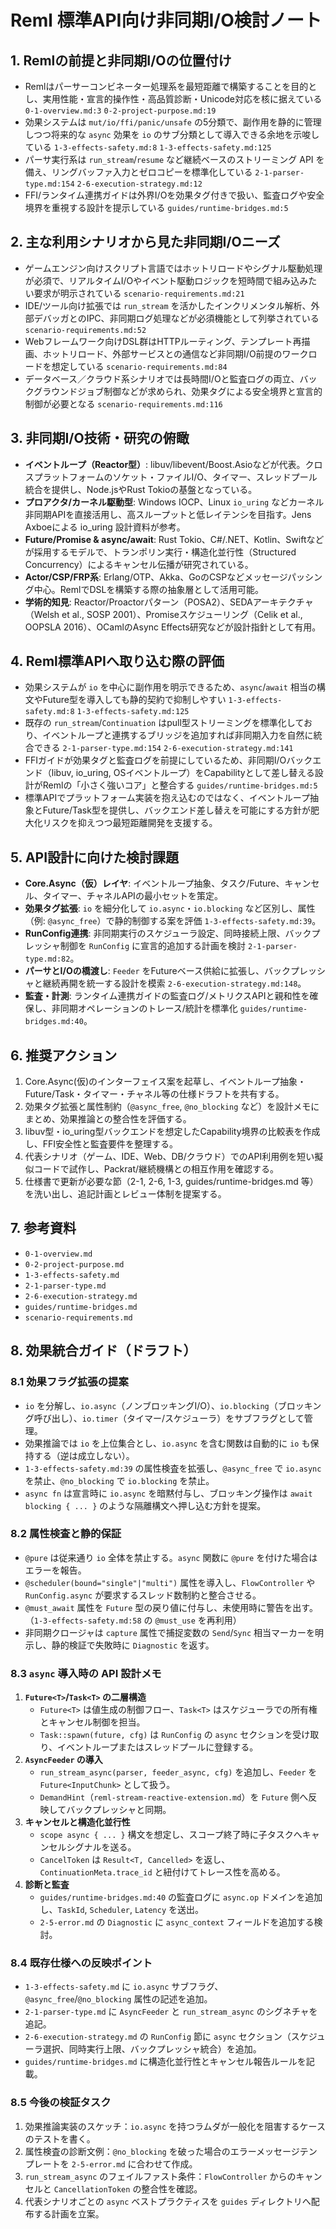 # Reml 標準API向け非同期I/O検討ノート

## 1. Remlの前提と非同期I/Oの位置付け
- Remlはパーサーコンビネーター処理系を最短距離で構築することを目的とし、実用性能・宣言的操作性・高品質診断・Unicode対応を核に据えている `0-1-overview.md:3` `0-2-project-purpose.md:19`
- 効果システムは `mut/io/ffi/panic/unsafe` の5分類で、副作用を静的に管理しつつ将来的な `async` 効果を `io` のサブ分類として導入できる余地を示唆している `1-3-effects-safety.md:8` `1-3-effects-safety.md:125`
- パーサ実行系は `run_stream`/`resume` など継続ベースのストリーミング API を備え、リングバッファ入力とゼロコピーを標準化している `2-1-parser-type.md:154` `2-6-execution-strategy.md:12`
- FFI/ランタイム連携ガイドは外界I/Oを効果タグ付きで扱い、監査ログや安全境界を重視する設計を提示している `guides/runtime-bridges.md:5`

## 2. 主な利用シナリオから見た非同期I/Oニーズ
- ゲームエンジン向けスクリプト言語ではホットリロードやシグナル駆動処理が必須で、リアルタイムI/Oやイベント駆動ロジックを短時間で組み込みたい要求が明示されている `scenario-requirements.md:21`
- IDE/ツール向け拡張では `run_stream` を活かしたインクリメンタル解析、外部デバッガとのIPC、非同期ログ処理などが必須機能として列挙されている `scenario-requirements.md:52`
- Webフレームワーク向けDSL群はHTTPルーティング、テンプレート再描画、ホットリロード、外部サービスとの通信など非同期I/O前提のワークロードを想定している `scenario-requirements.md:84`
- データベース／クラウド系シナリオでは長時間I/Oと監査ログの両立、バックグラウンドジョブ制御などが求められ、効果タグによる安全境界と宣言的制御が必要となる `scenario-requirements.md:116`

## 3. 非同期I/O技術・研究の俯瞰
- **イベントループ（Reactor型）**: libuv/libevent/Boost.Asioなどが代表。クロスプラットフォームのソケット・ファイルI/O、タイマー、スレッドプール統合を提供し、Node.jsやRust Tokioの基盤となっている。
- **プロアクタ/カーネル駆動型**: Windows IOCP、Linux `io_uring` などカーネル非同期APIを直接活用し、高スループットと低レイテンシを目指す。Jens Axboeによる io_uring 設計資料が参考。
- **Future/Promise & async/await**: Rust Tokio、C#/.NET、Kotlin、Swiftなどが採用するモデルで、トランポリン実行・構造化並行性（Structured Concurrency）によるキャンセル伝播が研究されている。
- **Actor/CSP/FRP系**: Erlang/OTP、Akka、GoのCSPなどメッセージパッシング中心。RemlでDSLを構築する際の抽象層として活用可能。
- **学術的知見**: Reactor/Proactorパターン（POSA2）、SEDAアーキテクチャ（Welsh et al., SOSP 2001）、Promiseスケジューリング（Celik et al., OOPSLA 2016）、OCamlのAsync Effects研究などが設計指針として有用。

## 4. Reml標準APIへ取り込む際の評価
- 効果システムが `io` を中心に副作用を明示できるため、`async`/`await` 相当の構文やFuture型を導入しても静的契約で抑制しやすい `1-3-effects-safety.md:8` `1-3-effects-safety.md:125`
- 既存の `run_stream`/`Continuation` はpull型ストリーミングを標準化しており、イベントループと連携するブリッジを追加すれば非同期入力を自然に統合できる `2-1-parser-type.md:154` `2-6-execution-strategy.md:141`
- FFIガイドが効果タグと監査ログを前提にしているため、非同期I/Oバックエンド（libuv, io_uring, OSイベントループ）をCapabilityとして差し替える設計がRemlの「小さく強いコア」と整合する `guides/runtime-bridges.md:5`
- 標準APIでプラットフォーム実装を抱え込むのではなく、イベントループ抽象とFuture/Task型を提供し、バックエンド差し替えを可能にする方針が肥大化リスクを抑えつつ最短距離開発を支援する。

## 5. API設計に向けた検討課題
- **Core.Async（仮）レイヤ**: イベントループ抽象、タスク/Future、キャンセル、タイマー、チャネルAPIの最小セットを策定。
- **効果タグ拡張**: `io` を細分化して `io.async`・`io.blocking` など区別し、属性（例: `@async_free`）で静的制御する案を評価 `1-3-effects-safety.md:39`。
- **RunConfig連携**: 非同期実行のスケジューラ設定、同時接続上限、バックプレッシャ制御を `RunConfig` に宣言的追加する計画を検討 `2-1-parser-type.md:82`。
- **パーサとI/Oの橋渡し**: `Feeder` をFutureベース供給に拡張し、バックプレッシャと継続再開を統一する設計を模索 `2-6-execution-strategy.md:148`。
- **監査・計測**: ランタイム連携ガイドの監査ログ/メトリクスAPIと親和性を確保し、非同期オペレーションのトレース/統計を標準化 `guides/runtime-bridges.md:40`。

## 6. 推奨アクション
1. Core.Async(仮)のインターフェイス案を起草し、イベントループ抽象・Future/Task・タイマー・チャネル等の仕様ドラフトを共有する。
2. 効果タグ拡張と属性制約（`@async_free`, `@no_blocking` など）を設計メモにまとめ、効果推論との整合性を評価する。
3. libuv型・io_uring型バックエンドを想定したCapability境界の比較表を作成し、FFI安全性と監査要件を整理する。
4. 代表シナリオ（ゲーム、IDE、Web、DB/クラウド）でのAPI利用例を短い擬似コードで試作し、Packrat/継続機構との相互作用を確認する。
5. 仕様書で更新が必要な節（2-1, 2-6, 1-3, guides/runtime-bridges.md 等）を洗い出し、追記計画とレビュー体制を提案する。

## 7. 参考資料
- `0-1-overview.md`
- `0-2-project-purpose.md`
- `1-3-effects-safety.md`
- `2-1-parser-type.md`
- `2-6-execution-strategy.md`
- `guides/runtime-bridges.md`
- `scenario-requirements.md`

## 8. 効果統合ガイド（ドラフト）
### 8.1 効果フラグ拡張の提案
- `io` を分解し、`io.async`（ノンブロッキングI/O）、`io.blocking`（ブロッキング呼び出し）、`io.timer`（タイマー/スケジューラ）をサブフラグとして管理。
- 効果推論では `io` を上位集合とし、`io.async` を含む関数は自動的に `io` も保持する（逆は成立しない）。
- `1-3-effects-safety.md:39` の属性検査を拡張し、`@async_free` で `io.async` を禁止、`@no_blocking` で `io.blocking` を禁止。
- `async fn` は宣言時に `io.async` を暗黙付与し、ブロッキング操作は `await blocking { ... }` のような隔離構文へ押し込む方針を提案。

### 8.2 属性検査と静的保証
- `@pure` は従来通り `io` 全体を禁止する。`async` 関数に `@pure` を付けた場合はエラーを報告。
- `@scheduler(bound="single"|"multi")` 属性を導入し、`FlowController` や `RunConfig.async` が要求するスレッド数制約と整合させる。
- `@must_await` 属性を `Future` 型の戻り値に付与し、未使用時に警告を出す。（`1-3-effects-safety.md:58` の `@must_use` を再利用）
- 非同期クロージャは `capture` 属性で捕捉変数の `Send`/`Sync` 相当マーカーを明示し、静的検証で失敗時に `Diagnostic` を返す。

### 8.3 `async` 導入時の API 設計メモ
1. **`Future<T>`/`Task<T>` の二層構造**
   - `Future<T>` は値生成の制御フロー、`Task<T>` はスケジューラでの所有権とキャンセル制御を担当。
   - `Task::spawn(future, cfg)` は `RunConfig` の `async` セクションを受け取り、イベントループまたはスレッドプールに登録する。
2. **`AsyncFeeder` の導入**
   - `run_stream_async(parser, feeder_async, cfg)` を追加し、`Feeder` を `Future<InputChunk>` として扱う。
   - `DemandHint`（`reml-stream-reactive-extension.md`）を `Future` 側へ反映してバックプレッシャと同期。
3. **キャンセルと構造化並行性**
   - `scope async { ... }` 構文を想定し、スコープ終了時に子タスクへキャンセルシグナルを送る。
   - `CancelToken` は `Result<T, Cancelled>` を返し、`ContinuationMeta.trace_id` と紐付けてトレース性を高める。
4. **診断と監査**
   - `guides/runtime-bridges.md:40` の監査ログに `async.op` ドメインを追加し、`TaskId`, `Scheduler`, `Latency` を送出。
   - `2-5-error.md` の `Diagnostic` に `async_context` フィールドを追加する検討。

### 8.4 既存仕様への反映ポイント
- `1-3-effects-safety.md` に `io.async` サブフラグ、`@async_free`/`@no_blocking` 属性の記述を追加。
- `2-1-parser-type.md` に `AsyncFeeder` と `run_stream_async` のシグネチャを追記。
- `2-6-execution-strategy.md` の `RunConfig` 節に `async` セクション（スケジューラ選択、同時実行上限、バックプレッシャ統合）を追加。
- `guides/runtime-bridges.md` に構造化並行性とキャンセル報告ルールを記載。

### 8.5 今後の検証タスク
1. 効果推論実装のスケッチ：`io.async` を持つラムダが一般化を阻害するケースのテストを書く。
2. 属性検査の診断文例：`@no_blocking` を破った場合のエラーメッセージテンプレートを `2-5-error.md` に合わせて作成。
3. `run_stream_async` のフェイルファスト条件：`FlowController` からのキャンセルと `CancellationToken` の整合性を確認。
4. 代表シナリオごとの `async` ベストプラクティスを `guides` ディレクトリへ配布する計画を立案。
